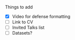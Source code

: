 Things to add

- [x] Video for defense formatting
- [ ] Link to CV
- [ ] Invited Talks list
- [ ] Datasets?